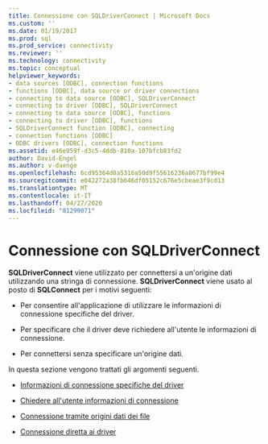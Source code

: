 ```yaml
---
title: Connessione con SQLDriverConnect | Microsoft Docs
ms.custom: ''
ms.date: 01/19/2017
ms.prod: sql
ms.prod_service: connectivity
ms.reviewer: ''
ms.technology: connectivity
ms.topic: conceptual
helpviewer_keywords:
- data sources [ODBC], connection functions
- functions [ODBC], data source or driver connections
- connecting to data source [ODBC], SQLDriverConnect
- connecting to driver [ODBC], SQLDriverConnect
- connecting to data source [ODBC], functions
- connecting to driver [ODBC], functions
- SQLDriverConnect function [ODBC], connecting
- connection functions [ODBC]
- ODBC drivers [ODBC], connection functions
ms.assetid: e46e959f-d3c5-4ddb-810a-107bfcb83fd2
author: David-Engel
ms.author: v-daenge
ms.openlocfilehash: 6cd95364d8a5316a50d9f55616236a8677bf99e4
ms.sourcegitcommit: e042272a38fb646df05152c676e5cbeae3f9cd13
ms.translationtype: MT
ms.contentlocale: it-IT
ms.lasthandoff: 04/27/2020
ms.locfileid: "81299071"
---
```

# <a name="connecting-with-sqldriverconnect"></a>Connessione con SQLDriverConnect
**SQLDriverConnect** viene utilizzato per connettersi a un'origine dati utilizzando una stringa di connessione. **SQLDriverConnect** viene usato al posto di **SQLConnect** per i motivi seguenti:  
  
-   Per consentire all'applicazione di utilizzare le informazioni di connessione specifiche del driver.  
  
-   Per specificare che il driver deve richiedere all'utente le informazioni di connessione.  
  
-   Per connettersi senza specificare un'origine dati.  
  
 In questa sezione vengono trattati gli argomenti seguenti.  
  
-   [Informazioni di connessione specifiche del driver](../../../odbc/reference/develop-app/driver-specific-connection-information.md)  
  
-   [Chiedere all'utente informazioni di connessione](../../../odbc/reference/develop-app/prompting-the-user-for-connection-information.md)  
  
-   [Connessione tramite origini dati dei file](../../../odbc/reference/develop-app/connecting-using-file-data-sources.md)  
  
-   [Connessione diretta ai driver](../../../odbc/reference/develop-app/connecting-directly-to-drivers.md)
